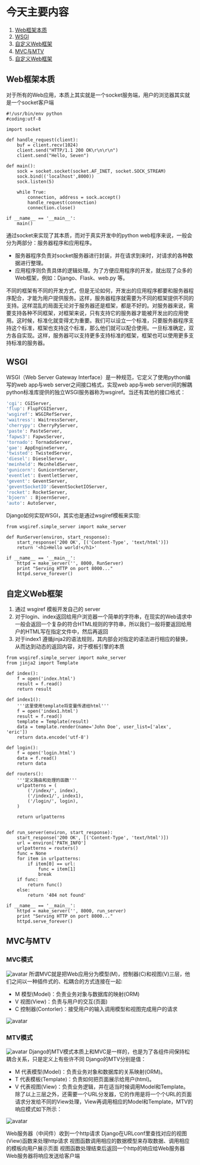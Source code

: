# 今天主要内容
1. [Web框架本质]()
2. [WSGI]()
3. [自定义Web框架]()
4. [MVC与MTV]()
3. [自定义Web框架]()

## Web框架本质
对于所有的Web应用，本质上其实就是一个socket服务端，用户的浏览器其实就是一个socket客户端
```
#!/usr/bin/env python
#coding:utf-8
   
import socket
   
def handle_request(client):
    buf = client.recv(1024)
    client.send("HTTP/1.1 200 OK\r\n\r\n")
    client.send("Hello, Seven")
   
def main():
    sock = socket.socket(socket.AF_INET, socket.SOCK_STREAM)
    sock.bind(('localhost',8000))
    sock.listen(5)
   
    while True:
        connection, address = sock.accept()
        handle_request(connection)
        connection.close()
   
if __name__ == '__main__':
    main()
```
通过socket来实现了其本质，而对于真实开发中的python web程序来说，一般会分为两部分：服务器程序和应用程序。
- 服务器程序负责对socket服务器进行封装，并在请求到来时，对请求的各种数据进行整理。
- 应用程序则负责具体的逻辑处理。为了方便应用程序的开发，就出现了众多的Web框架，例如：Django、Flask、web.py 等。

不同的框架有不同的开发方式，但是无论如何，开发出的应用程序都要和服务器程序配合，才能为用户提供服务。这样，服务器程序就需要为不同的框架提供不同的支持。这样混乱的局面无论对于服务器还是框架，都是不好的。对服务器来说，需要支持各种不同框架，对框架来说，只有支持它的服务器才能被开发出的应用使用。这时候，标准化就变得尤为重要。我们可以设立一个标准，只要服务器程序支持这个标准，框架也支持这个标准，那么他们就可以配合使用。一旦标准确定，双方各自实现。这样，服务器可以支持更多支持标准的框架，框架也可以使用更多支持标准的服务器。

## WSGI
WSGI（Web Server Gateway Interface）是一种规范，它定义了使用python编写的web app与web server之间接口格式，实现web app与web server间的解耦
python标准库提供的独立WSGI服务器称为wsgiref。当还有其他的接口格式：
```bash
'cgi': CGIServer,
'flup': FlupFCGIServer,
'wsgiref': WSGIRefServer,
'waitress': WaitressServer,
'cherrypy': CherryPyServer,
'paste': PasteServer,
'fapws3': FapwsServer,
'tornado': TornadoServer,
'gae': AppEngineServer,
'twisted': TwistedServer,
'diesel': DieselServer,
'meinheld': MeinheldServer,
'gunicorn': GunicornServer,
'eventlet': EventletServer,
'gevent': GeventServer,
'geventSocketIO':GeventSocketIOServer,
'rocket': RocketServer,
'bjoern' : BjoernServer,
'auto': AutoServer,
```
Django如何实现WSGI，其实也是通过wsgiref模板来实现:
```
from wsgiref.simple_server import make_server
  
def RunServer(environ, start_response):
    start_response('200 OK', [('Content-Type', 'text/html')])
    return '<h1>Hello world!</h1>'
  
if __name__ == '__main__':
    httpd = make_server('', 8000, RunServer)
    print "Serving HTTP on port 8000..."
    httpd.serve_forever()
```

## 自定义Web框架
1. 通过 wsgiref 模板开发自己的 server
2. 对于login、index返回给用户浏览器一个简单的字符串，在现实的Web请求中一般会返回一个复杂的符合HTML规则的字符串，所以我们一般将要返回给用户的HTML写在指定文件中，然后再返回
3. 对于index1 遵循jinja2的语法规则，其内部会对指定的语法进行相应的替换，从而达到动态的返回内容，对于模板引擎的本质

```
from wsgiref.simple_server import make_server
from jinja2 import Template
  
def index():
    f = open('index.html')
    result = f.read()
    return result
  
def index1():
    '''这里使用template将变量传递给html'''
    f = open('index1.html')
    result = f.read()
    template = Template(result)
    data = template.render(name='John Doe', user_list=['alex', 'eric'])
    return data.encode('utf-8')
  
def login():
    f = open('login.html')
    data = f.read()
    return data
  
def routers():
    '''定义路由和处理的函数'''
    urlpatterns = (
        ('/index/', index),
        ('/index1/', index1),
        ('/login/', login),
    )
  
    return urlpatterns
  
  
def run_server(environ, start_response):
    start_response('200 OK', [('Content-Type', 'text/html')])
    url = environ['PATH_INFO']
    urlpatterns = routers()
    func = None
    for item in urlpatterns:
        if item[0] == url:
            func = item[1]
            break
    if func:
        return func()
    else:
        return '404 not found'
  
if __name__ == '__main__':
    httpd = make_server('', 8000, run_server)
    print "Serving HTTP on port 8000..."
    httpd.serve_forever()
```

## MVC与MTV
### MVC模式
![avatar](/day01/imgs/1.png)
所谓MVC就是把Web应用分为模型(M)，控制器(C)和视图(V)三层，他们之间以一种插件式的、松耦合的方式连接在一起:
- M 模型(Model)：负责业务对象与数据库的映射(ORM)
- V 视图(View)：负责与用户的交互(页面)
- C 控制器(Contorler)：接受用户的输入调用模型和视图完成用户的请求

![avatar](/day01/imgs/2.jpg)

### MTV模式
![avatar](/day01/imgs/4.jpg)
Django的MTV模式本质上和MVC是一样的，也是为了各组件间保持松耦合关系，只是定义上有些许不同
Django的MTV分别是值：
- M 代表模型(Model)：负责业务对象和数据库的关系映射(ORM)。
- T 代表模板(Template)：负责如何把页面展示给用户(html)。
- V 代表视图(View)：负责业务逻辑，并在适当时候调用Model和Template。
除了以上三层之外，还需要一个URL分发器，它的作用是将一个个URL的页面请求分发给不同的View处理，View再调用相应的Model和Template，MTV的响应模式如下所示：

![avatar](/day01/imgs/3.png)

Web服务器（中间件）收到一个http请求
Django在URLconf里查找对应的视图(View)函数来处理http请求
视图函数调用相应的数据模型来存取数据、调用相应的模板向用户展示页面
视图函数处理结束后返回一个http的响应给Web服务器
Web服务器将响应发送给客户端
